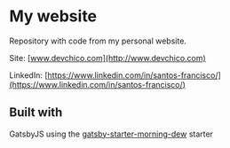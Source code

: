 # My website



Repository with code from my personal website.


Site: [www.devchico.com](http://www.devchico.com)

LinkedIn: [https://www.linkedin.com/in/santos-francisco/](https://www.linkedin.com/in/santos-francisco/)



## Built with 

GatsbyJS using the [gatsby-starter-morning-dew](https://github.com/maxpou/gatsby-starter-morning-dew) starter